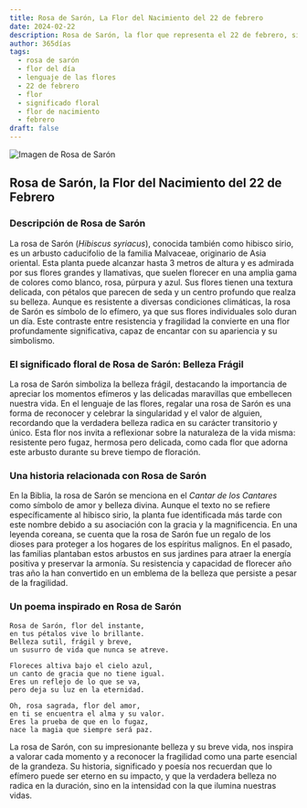 ```yaml
---
title: Rosa de Sarón, La Flor del Nacimiento del 22 de febrero
date: 2024-02-22
description: Rosa de Sarón, la flor que representa el 22 de febrero, simboliza Belleza frágil. Descubre su fascinante historia, significado en el lenguaje de las flores y una poesía que celebra su belleza.
author: 365días
tags:
  - rosa de sarón
  - flor del día
  - lenguaje de las flores
  - 22 de febrero
  - flor
  - significado floral
  - flor de nacimiento
  - febrero
draft: false
---
```



![Imagen de Rosa de Sarón](https://cdn.pixabay.com/photo/2019/07/16/14/50/rose-of-sharon-4342080_640.jpg#center)


## Rosa de Sarón, la Flor del Nacimiento del 22 de Febrero

### Descripción de Rosa de Sarón

La rosa de Sarón (_Hibiscus syriacus_), conocida también como hibisco sirio, es un arbusto caducifolio de la familia Malvaceae, originario de Asia oriental. Esta planta puede alcanzar hasta 3 metros de altura y es admirada por sus flores grandes y llamativas, que suelen florecer en una amplia gama de colores como blanco, rosa, púrpura y azul. Sus flores tienen una textura delicada, con pétalos que parecen de seda y un centro profundo que realza su belleza. Aunque es resistente a diversas condiciones climáticas, la rosa de Sarón es símbolo de lo efímero, ya que sus flores individuales solo duran un día. Este contraste entre resistencia y fragilidad la convierte en una flor profundamente significativa, capaz de encantar con su apariencia y su simbolismo.

### El significado floral de Rosa de Sarón: Belleza Frágil

La rosa de Sarón simboliza la belleza frágil, destacando la importancia de apreciar los momentos efímeros y las delicadas maravillas que embellecen nuestra vida. En el lenguaje de las flores, regalar una rosa de Sarón es una forma de reconocer y celebrar la singularidad y el valor de alguien, recordando que la verdadera belleza radica en su carácter transitorio y único. Esta flor nos invita a reflexionar sobre la naturaleza de la vida misma: resistente pero fugaz, hermosa pero delicada, como cada flor que adorna este arbusto durante su breve tiempo de floración.

### Una historia relacionada con Rosa de Sarón

En la Biblia, la rosa de Sarón se menciona en el _Cantar de los Cantares_ como símbolo de amor y belleza divina. Aunque el texto no se refiere específicamente al hibisco sirio, la planta fue identificada más tarde con este nombre debido a su asociación con la gracia y la magnificencia. En una leyenda coreana, se cuenta que la rosa de Sarón fue un regalo de los dioses para proteger a los hogares de los espíritus malignos. En el pasado, las familias plantaban estos arbustos en sus jardines para atraer la energía positiva y preservar la armonía. Su resistencia y capacidad de florecer año tras año la han convertido en un emblema de la belleza que persiste a pesar de la fragilidad.

### Un poema inspirado en Rosa de Sarón

```
Rosa de Sarón, flor del instante,  
en tus pétalos vive lo brillante.  
Belleza sutil, frágil y breve,  
un susurro de vida que nunca se atreve.  

Floreces altiva bajo el cielo azul,  
un canto de gracia que no tiene igual.  
Eres un reflejo de lo que se va,  
pero deja su luz en la eternidad.  

Oh, rosa sagrada, flor del amor,  
en ti se encuentra el alma y su valor.  
Eres la prueba de que en lo fugaz,  
nace la magia que siempre será paz.  
```

La rosa de Sarón, con su impresionante belleza y su breve vida, nos inspira a valorar cada momento y a reconocer la fragilidad como una parte esencial de la grandeza. Su historia, significado y poesía nos recuerdan que lo efímero puede ser eterno en su impacto, y que la verdadera belleza no radica en la duración, sino en la intensidad con la que ilumina nuestras vidas.